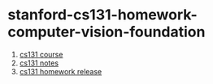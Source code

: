 # stanford-cs131-homework-computer-vision-foundation
1. [cs131 course](http://vision.stanford.edu/teaching/cs131_fall2021/) 
2. [cs131 notes](https://github.com/StanfordVL/CS131_notes)
3. [cs131 homework release](https://github.com/StanfordVL/cs131_release)
